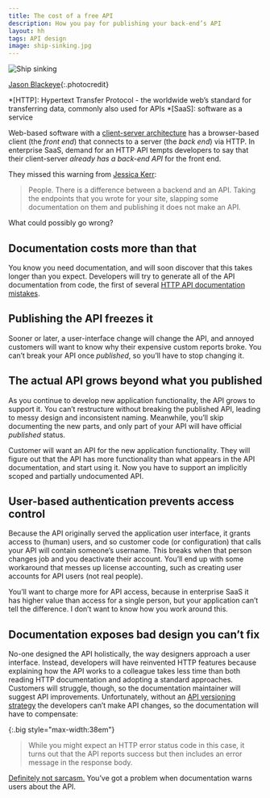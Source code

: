 ```yaml
---
title: The cost of a free API
description: How you pay for publishing your back-end’s API
layout: hh
tags: API design
image: ship-sinking.jpg
---
```


![Ship sinking](ship-sinking.jpg)

[Jason Blackeye](https://unsplash.com/photos/0MEMXMOy--Y){:.photocredit}

*[HTTP]: Hypertext Transfer Protocol - the worldwide web’s standard for transferring data, commonly also used for APIs
*[SaaS]: software as a service

Web-based software with a
[client-server architecture](https://en.wikipedia.org/wiki/Client–server_model)
has a browser-based client (the _front end_) that connects to a server (the _back end_) via HTTP.
In enterprise SaaS, demand for an HTTP API tempts developers to say that their client-server _already has a back-end API_ for the front end.

They missed this warning from
[Jessica Kerr](https://twitter.com/jessitron/status/1471351023033720834):

> People. There is a difference between a backend and an API. 
> Taking the endpoints that you wrote for your site, slapping some documentation on them and publishing it
does not make an API.

What could possibly go wrong?

## Documentation costs more than that

You know you need documentation, and will soon discover that this takes longer than you expect.
Developers will try to generate all of the API documentation from code, 
the first of several [HTTP API documentation mistakes](api-documentation-mistakes).

## Publishing the API freezes it

Sooner or later, a user-interface change will change the API, and annoyed customers will want to know why their expensive custom reports broke.
You can’t break your API once _published_, so you’ll have to stop changing it.

## The actual API grows beyond what you published

As you continue to develop new application functionality, the API grows to support it.
You can’t restructure without breaking the published API, leading to messy design and inconsistent naming.
Meanwhile, you’ll skip documenting the new parts, and only part of your API will have official _published_ status.

Customer will want an API for the new application functionality.
They will figure out that the API has more functionality than what appears in the API documentation, and start using it.
Now you have to support an implicitly scoped and partially undocumented API.

## User-based authentication prevents access control

Because the API originally served the application user interface, it grants access to (human) users,
and so customer code (or configuration) that calls your API will contain someone’s username.
This breaks when that person changes job and you deactivate their account.
You’ll end up with some workaround that messes up license accounting, such as creating user accounts for API users (not real people).

You’ll want to charge more for API access, because in enterprise SaaS it has higher value than access for a single person, but your application can’t tell the difference.
I don’t want to know how you work around this.

## Documentation exposes bad design you can’t fix

No-one designed the API holistically, the way designers approach a user interface.
Instead, developers will have reinvented HTTP features because explaining how the API works to a colleague takes less time than both reading HTTP documentation and adopting a standard approaches.
Customers will struggle, though, so the documentation maintainer will suggest API improvements.
Unfortunately, without an [API versioning strategy](http-api-versioning) the developers can’t make API changes,
so the documentation will have to compensate:

{:.big style="max-width:38em"}
> While you might expect an HTTP error status code in this case, it turns out that the API
> reports success but then includes an error message in the response body.

[Definitely not sarcasm.](https://youtu.be/JcOfFeKXcd4)
You’ve got a problem when documentation warns users about the API.
